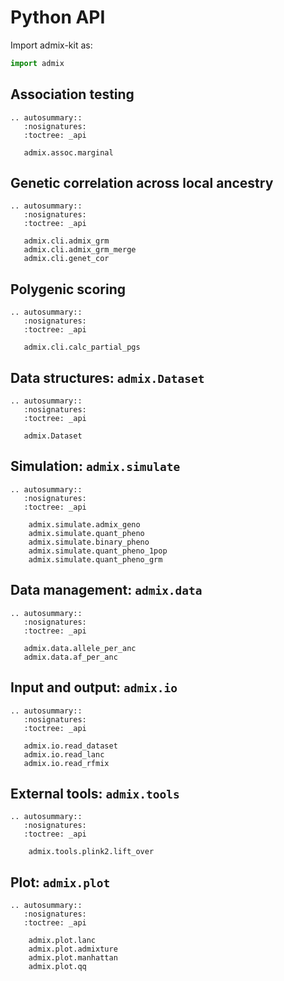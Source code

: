 # Python API

Import admix-kit as:
```python
import admix
```

## Association testing

```{eval-rst}
.. autosummary::
   :nosignatures:
   :toctree: _api

   admix.assoc.marginal
```

## Genetic correlation across local ancestry

```{eval-rst}
.. autosummary::
   :nosignatures:
   :toctree: _api

   admix.cli.admix_grm
   admix.cli.admix_grm_merge
   admix.cli.genet_cor
```

## Polygenic scoring
```{eval-rst}
.. autosummary::
   :nosignatures:
   :toctree: _api

   admix.cli.calc_partial_pgs
```

## Data structures: `admix.Dataset`

```{eval-rst}
.. autosummary::
   :nosignatures:
   :toctree: _api

   admix.Dataset
```

## Simulation: `admix.simulate`

```{eval-rst}
.. autosummary::
   :nosignatures:
   :toctree: _api

    admix.simulate.admix_geno
    admix.simulate.quant_pheno
    admix.simulate.binary_pheno
    admix.simulate.quant_pheno_1pop
    admix.simulate.quant_pheno_grm
```

## Data management: `admix.data`

```{eval-rst}
.. autosummary::
   :nosignatures:
   :toctree: _api

   admix.data.allele_per_anc
   admix.data.af_per_anc
```

## Input and output: `admix.io`

```{eval-rst}
.. autosummary::
   :nosignatures:
   :toctree: _api

   admix.io.read_dataset
   admix.io.read_lanc
   admix.io.read_rfmix
```

## External tools: `admix.tools`
    
```{eval-rst}
.. autosummary::
   :nosignatures:
   :toctree: _api

    admix.tools.plink2.lift_over
```

## Plot: `admix.plot`

```{eval-rst}
.. autosummary::
   :nosignatures:
   :toctree: _api

    admix.plot.lanc
    admix.plot.admixture
    admix.plot.manhattan
    admix.plot.qq
```